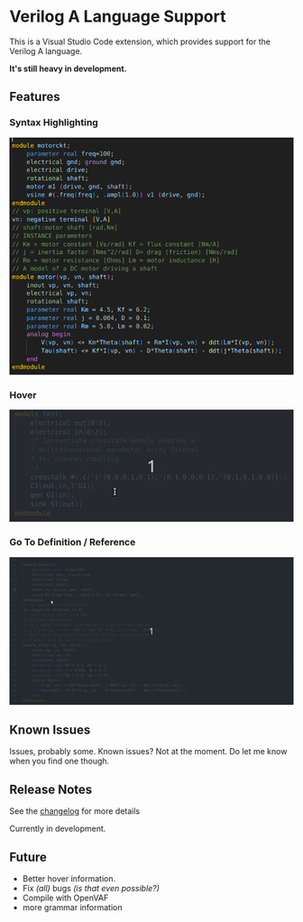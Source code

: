 # Verilog A Language Support

This is a Visual Studio Code extension, which provides support for the Verilog A language.

**It's still heavy in development.**


## Features

### Syntax Highlighting
![Syntax Highlighting Example](images/highlight.png)

### Hover
![Hover Example](images/hover.gif)

### Go To Definition / Reference
![Go To Example](images/goto.gif)


## Known Issues

Issues, probably some. Known issues? Not at the moment. Do let me know when you find one though.

## Release Notes

See the [changelog](CHANGELOG.md) for more details

Currently in development.

## Future
- Better hover information.
- Fix *(all)* bugs *(is that even possible?)*
- Compile with OpenVAF
- more grammar information
